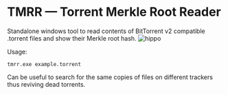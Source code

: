 # TMRR — Torrent Merkle Root Reader
Standalone windows tool to read contents of BitTorrent v2 compatible .torrent files and show their Merkle root hash.
![hippo](https://media.giphy.com/media/AaHigIDJbEGCzB4kcW/giphy.gif)

Usage:
```
tmrr.exe example.torrent
```

Can be useful to search for the same copies of files on different trackers thus reviving dead torrents.
